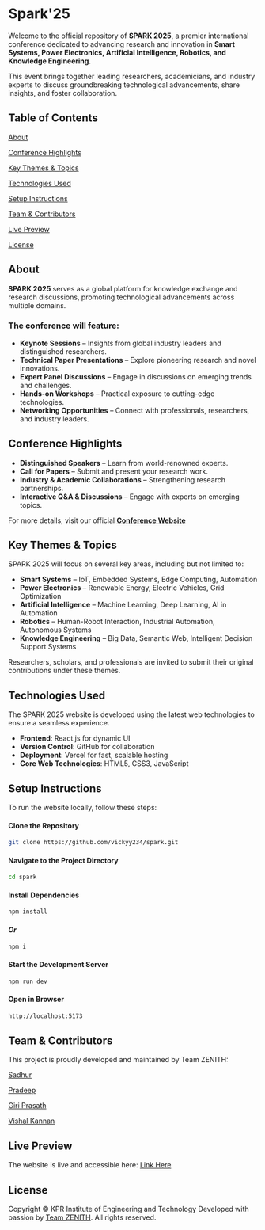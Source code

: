 # Spark'25
Welcome to the official repository of **SPARK 2025**, a premier international conference dedicated to advancing research and innovation in **Smart Systems, Power Electronics, Artificial Intelligence, Robotics, and Knowledge Engineering**.  

This event brings together leading researchers, academicians, and industry experts to discuss groundbreaking technological advancements, share insights, and foster collaboration.  




## Table of Contents  

 [About](#about)  
 
 [Conference Highlights](#conference-highlights)  
 
 [Key Themes & Topics](#key-themes--topics)  
 
 [Technologies Used](#technologies-used)  
 
 [Setup Instructions](#setup-instructions)  
 
 [Team & Contributors](#team--contributors)  
 
 [Live Preview](#live-preview)  
 
 [License](#license)  





## About  
**SPARK 2025** serves as a global platform for knowledge exchange and research discussions, promoting technological advancements across multiple domains.  

### The conference will feature:  
- **Keynote Sessions** – Insights from global industry leaders and distinguished researchers.  
- **Technical Paper Presentations** – Explore pioneering research and novel innovations.  
- **Expert Panel Discussions** – Engage in discussions on emerging trends and challenges.  
- **Hands-on Workshops** – Practical exposure to cutting-edge technologies.  
- **Networking Opportunities** – Connect with professionals, researchers, and industry leaders.  







## Conference Highlights  
- **Distinguished Speakers** – Learn from world-renowned experts.  
- **Call for Papers** – Submit and present your research work.  
- **Industry & Academic Collaborations** – Strengthening research partnerships.  
- **Interactive Q&A & Discussions** – Engage with experts on emerging topics.  

For more details, visit our official **[Conference Website](https://spark-three-orcin.vercel.app/)**  



## Key Themes & Topics  
SPARK 2025 will focus on several key areas, including but not limited to:  

  - **Smart Systems** – IoT, Embedded Systems, Edge Computing, Automation  
  - **Power Electronics** – Renewable Energy, Electric Vehicles, Grid Optimization  
  - **Artificial Intelligence** – Machine Learning, Deep Learning, AI in Automation  
  - **Robotics** – Human-Robot Interaction, Industrial Automation, Autonomous Systems  
  - **Knowledge Engineering** – Big Data, Semantic Web, Intelligent Decision Support Systems  

Researchers, scholars, and professionals are invited to submit their original contributions under these themes.  






## Technologies Used  
The SPARK 2025 website is developed using the latest web technologies to ensure a seamless experience.  

- **Frontend**: React.js for dynamic UI  
- **Version Control**: GitHub for collaboration  
- **Deployment**: Vercel for fast, scalable hosting  
- **Core Web Technologies**: HTML5, CSS3, JavaScript  





## Setup Instructions  
To run the website locally, follow these steps:  

#### Clone the Repository  
```sh
git clone https://github.com/vickyy234/spark.git
```
#### Navigate to the Project Directory
```sh
cd spark
```

#### Install Dependencies
```sh
npm install
```
#### *Or*
```sh
npm i
```

#### Start the Development Server
```sh
npm run dev
```

#### Open in Browser
```sh
http://localhost:5173
```





## Team & Contributors
This project is proudly developed and maintained by Team ZENITH:

[Sadhur](https://github.com/Sadhurnithy)

[Pradeep](https://github.com/Pradeep5377)

[Giri Prasath](https://github.com/Giriprasath1726)

[Vishal Kannan](https://github.com/VISHALKANNAN070)






## Live Preview
The website is live and accessible here:
[Link Here](https://spark-three-orcin.vercel.app/)





## License
Copyright © KPR Institute of Engineering and Technology
Developed with passion by [Team ZENITH](https://zenith-chi-six.vercel.app/). All rights reserved.
